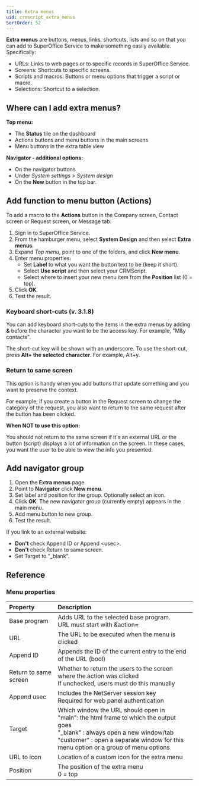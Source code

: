 ```yaml
---
title: Extra menus
uid: crmscript_extra_menus
SortOrder: 52
---
```


**Extra menus** are buttons, menus, links, shortcuts, lists and so on that you can add to SuperOffice Service to make  something easily available. Specifically:

* URLs: Links to web pages or to specific records in SuperOffice Service.
* Screens: Shortcuts to specific screens.
* Scripts and macros: Buttons or menu options that trigger a script or macro.
* Selections: Shortcut to a selection.

## Where can I add extra menus?

**Top menu:**

* The **Status** tile on the dashboard
* Actions buttons and menu buttons in the main screens
* Menu buttons in the extra table view

**Navigator - additional options:**

* On the navigator buttons
* Under  *System settings > System design*
* On the **New** button in the top bar.

## Add function to menu button (Actions)

To add a macro to the **Actions** button in the Company screen, Contact screen or Request screen, or Message tab:

1. Sign in to SuperOffice Service.
2. From the hamburger menu, select **System Design** and then select **Extra menus**.
3. Expand *Top menu*, point to one of the folders, and click **New menu**.
4. Enter menu properties.
    * Set **Label** to what you want the button text to be (keep it short).
    * Select **Use script** and then select your CRMScript.
    * Select where to insert your new menu item from the **Position** list (0 = top).
5. Click **OK**.
6. Test the result.

### Keyboard short-cuts (v. 3.1.8)

You can add keyboard short-cuts to the items in the extra menus by adding **&** before the character you want to be the access key. For example, "M&y contacts".

The short-cut key will be shown with an underscore. To use the short-cut, press **Alt+ the selected character**. For example, Alt+y.

### Return to same screen

This option is handy when you add buttons that update something and you want to preserve the context.

For example, if you create a button in the Request screen to change the category of the request, you also want to return to the same request after the button has been clicked.

**When NOT to use this option:**

You should not return to the same screen if it's an external URL or the button (script) displays a lot of information on the screen. In these cases, you want the user to be able to view the info you presented.

## Add navigator group

1. Open the **Extra menus** page.
2. Point to **Navigator** click **New menu**.
3. Set label and position for the group. Optionally select an icon.
4. Click **OK**. The new navigator group (currently empty) appears in the main menu.
5. Add menu button to new group.
6. Test the result.

If you link to an external website:

* **Don't** check Append ID or Append \<usec>.
* **Don't** check Return to same screen.
* Set Target to "_blank".

## Reference

### Menu properties

| Property              | Description                                                             |
|:----------------------|:------------------------------------------------------------------------|
| Base program          | Adds URL to the selected base program.<br/>URL must start with &action= |
| URL                   | The URL to be executed when the menu is clicked                         |
| Append ID             | Appends the ID of the current entry to the end of the URL (bool)        |
| Return to same screen | Whether to return the users to the screen where the action was clicked<br/> If unchecked, users must do this manually |
| Append usec           | Includes the NetServer session key<br/>Required for web panel authentication |
| Target                | Which window the URL should open in<br/>"main": the html frame to which the output goes <br/>"_blank" : always open a new window/tab<br/>"customer" : open a separate window for this menu option or a group of menu options |
| URL to icon           | Location of a custom icon for the extra menu                            |
| Position              | The position of the extra menu<br/> 0 = top                             |
